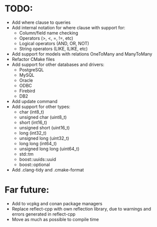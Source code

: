# TODO:

* Add where clause to queries
* Add internal notation for where clause with support for:
    * Column/field name checking
    * Operators (>, <, =, !=, etc)
    * Logical operators (AND, OR, NOT)
    * String operators (LIKE, ILIKE, etc)
* Add support for models with relations OneToMany and ManyToMany
* Refactor CMake files
* Add support for other databases and drivers:
    * PostgreSQL
    * MySQL
    * Oracle
    * ODBC
    * Firebird
    * DB2
* Add update command
* Add support for other types:
    * char (int8_t)
    * unsigned char (uint8_t)
    * short (int16_t)
    * unsigned short (uint16_t)
    * long (int32_t)
    * unsigned long (uint32_t)
    * long long (int64_t)
    * unsigned long long (uint64_t)
    * std::tm
    * boost::uuids::uuid
    * boost::optional
* Add .clang-tidy and .cmake-format

# Far future:

* Add to vcpkg and conan package managers
* Replace reflect-cpp with own reflection library, due to warnings and errors generated in reflect-cpp
* Move as much as possible to compile time
